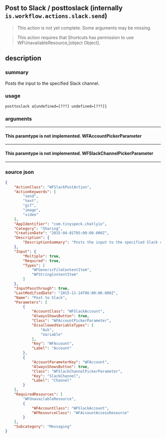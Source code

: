 
## Post to Slack / posttoslack (internally `is.workflow.actions.slack.send`)

> This action is not yet complete. Some arguments may be missing.

> This action requires that Shortcuts has permission to use WFUnavailableResource,[object Object].


## description

### summary

Posts the input to the specified Slack channel.


### usage
```
posttoslack a{undefined=[???] undefined=[???]}
```

### arguments

---

#### This paramtype is not implemented. WFAccountPickerParameter

---

#### This paramtype is not implemented. WFSlackChannelPickerParameter

---

### source json

```json
{
	"ActionClass": "WFSlackPostAction",
	"ActionKeywords": [
		"send",
		"text",
		"gif",
		"image",
		"video"
	],
	"AppIdentifier": "com.tinyspeck.chatlyio",
	"Category": "Sharing",
	"CreationDate": "2015-04-01T05:00:00.000Z",
	"Description": {
		"DescriptionSummary": "Posts the input to the specified Slack channel."
	},
	"Input": {
		"Multiple": true,
		"Required": true,
		"Types": [
			"WFGenericFileContentItem",
			"WFStringContentItem"
		]
	},
	"InputPassthrough": true,
	"LastModifiedDate": "2015-11-24T06:00:00.000Z",
	"Name": "Post to Slack",
	"Parameters": [
		{
			"AccountClass": "WFSlackAccount",
			"AlwaysShowsButton": true,
			"Class": "WFAccountPickerParameter",
			"DisallowedVariableTypes": [
				"Ask",
				"Variable"
			],
			"Key": "WFAccount",
			"Label": "Account"
		},
		{
			"AccountParameterKey": "WFAccount",
			"AlwaysShowsButton": true,
			"Class": "WFSlackChannelPickerParameter",
			"Key": "SlackChannel",
			"Label": "Channel"
		}
	],
	"RequiredResources": [
		"WFUnavailableResource",
		{
			"WFAccountClass": "WFSlackAccount",
			"WFResourceClass": "WFAccountAccessResource"
		}
	],
	"Subcategory": "Messaging"
}
```
